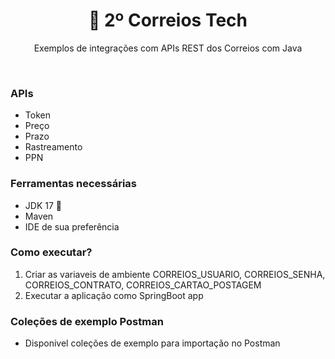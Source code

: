 <center>
    <h1 align="center"> 📨 2º Correios Tech</h1>
    <p align="center"> Exemplos de integrações com APIs REST dos Correios com Java</p>
</center>
<br/>

### APIs
- Token
- Preço
- Prazo
- Rastreamento
- PPN

### Ferramentas necessárias

- JDK 17 🚀
- Maven
- IDE de sua preferência

### Como executar?

1. Criar as variaveis de ambiente CORREIOS_USUARIO, CORREIOS_SENHA, CORREIOS_CONTRATO, CORREIOS_CARTAO_POSTAGEM
2. Executar a aplicação como SpringBoot app

### Coleções de exemplo Postman
- Disponivel coleções de exemplo para importação no Postman